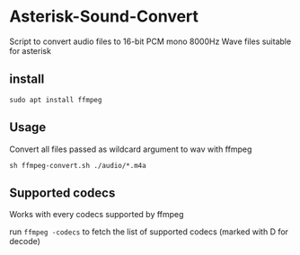 # Asterisk-Sound-Convert
Script to convert audio files to 16-bit PCM mono 8000Hz Wave files suitable for asterisk 

## install 
```
sudo apt install ffmpeg
```

## Usage 
Convert all files passed as wildcard argument to wav with ffmpeg
```
sh ffmpeg-convert.sh ./audio/*.m4a
```

## Supported codecs
Works with every codecs supported by ffmpeg 

run ```ffmpeg -codecs``` to fetch the list of supported codecs (marked with D for decode)

